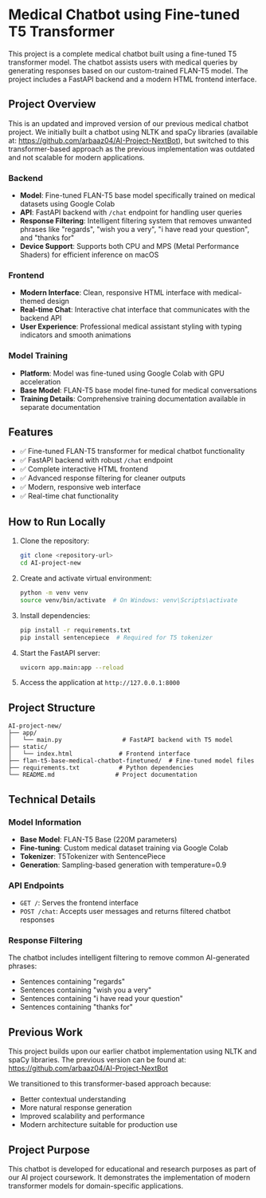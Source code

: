 # Medical Chatbot using Fine-tuned T5 Transformer

This project is a complete medical chatbot built using a fine-tuned T5 transformer model. The chatbot assists users with medical queries by generating responses based on our custom-trained FLAN-T5 model. The project includes a FastAPI backend and a modern HTML frontend interface.

## Project Overview

This is an updated and improved version of our previous medical chatbot project. We initially built a chatbot using NLTK and spaCy libraries (available at: https://github.com/arbaaz04/AI-Project-NextBot), but switched to this transformer-based approach as the previous implementation was outdated and not scalable for modern applications.

### Backend
- **Model**: Fine-tuned FLAN-T5 base model specifically trained on medical datasets using Google Colab
- **API**: FastAPI backend with `/chat` endpoint for handling user queries
- **Response Filtering**: Intelligent filtering system that removes unwanted phrases like "regards", "wish you a very", "i have read your question", and "thanks for"
- **Device Support**: Supports both CPU and MPS (Metal Performance Shaders) for efficient inference on macOS

### Frontend
- **Modern Interface**: Clean, responsive HTML interface with medical-themed design
- **Real-time Chat**: Interactive chat interface that communicates with the backend API
- **User Experience**: Professional medical assistant styling with typing indicators and smooth animations

### Model Training
- **Platform**: Model was fine-tuned using Google Colab with GPU acceleration
- **Base Model**: FLAN-T5 base model fine-tuned for medical conversations
- **Training Details**: Comprehensive training documentation available in separate documentation

## Features
- ✅ Fine-tuned FLAN-T5 transformer for medical chatbot functionality
- ✅ FastAPI backend with robust `/chat` endpoint
- ✅ Complete interactive HTML frontend
- ✅ Advanced response filtering for cleaner outputs
- ✅ Modern, responsive web interface
- ✅ Real-time chat functionality

## How to Run Locally

1. Clone the repository:
   ```bash
   git clone <repository-url>
   cd AI-project-new
   ```

2. Create and activate virtual environment:
   ```bash
   python -m venv venv
   source venv/bin/activate  # On Windows: venv\Scripts\activate
   ```

3. Install dependencies:
   ```bash
   pip install -r requirements.txt
   pip install sentencepiece  # Required for T5 tokenizer
   ```

4. Start the FastAPI server:
   ```bash
   uvicorn app.main:app --reload
   ```

5. Access the application at `http://127.0.0.1:8000`

## Project Structure
```
AI-project-new/
├── app/
│   └── main.py                 # FastAPI backend with T5 model
├── static/
│   └── index.html             # Frontend interface
├── flan-t5-base-medical-chatbot-finetuned/  # Fine-tuned model files
├── requirements.txt           # Python dependencies
└── README.md                 # Project documentation
```

## Technical Details

### Model Information
- **Base Model**: FLAN-T5 Base (220M parameters)
- **Fine-tuning**: Custom medical dataset training via Google Colab
- **Tokenizer**: T5Tokenizer with SentencePiece
- **Generation**: Sampling-based generation with temperature=0.9

### API Endpoints
- `GET /`: Serves the frontend interface
- `POST /chat`: Accepts user messages and returns filtered chatbot responses

### Response Filtering
The chatbot includes intelligent filtering to remove common AI-generated phrases:
- Sentences containing "regards"
- Sentences containing "wish you a very"
- Sentences containing "i have read your question"
- Sentences containing "thanks for"

## Previous Work
This project builds upon our earlier chatbot implementation using NLTK and spaCy libraries. The previous version can be found at: https://github.com/arbaaz04/AI-Project-NextBot

We transitioned to this transformer-based approach because:
- Better contextual understanding
- More natural response generation
- Improved scalability and performance
- Modern architecture suitable for production use

## Project Purpose
This chatbot is developed for educational and research purposes as part of our AI project coursework. It demonstrates the implementation of modern transformer models for domain-specific applications.